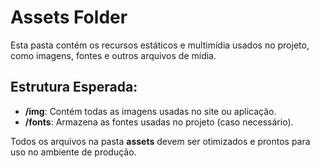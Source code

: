 # Assets Folder

Esta pasta contém os recursos estáticos e multimídia usados no projeto, como imagens, fontes e outros arquivos de mídia.

## Estrutura Esperada:

- **/img**: Contém todas as imagens usadas no site ou aplicação.
- **/fonts**: Armazena as fontes usadas no projeto (caso necessário).

Todos os arquivos na pasta **assets** devem ser otimizados e prontos para uso no ambiente de produção.